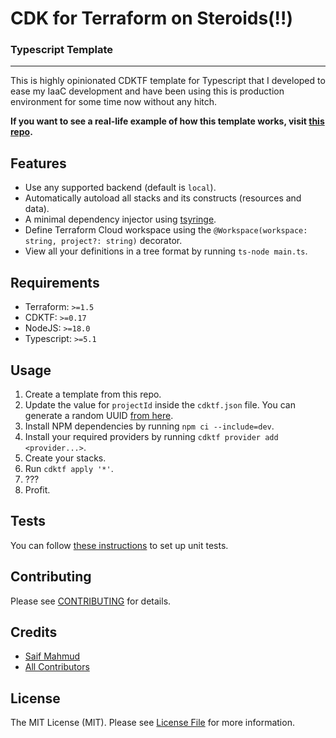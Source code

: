 # CDK for Terraform on Steroids(!!)
### Typescript Template

---

This is highly opinionated CDKTF template for Typescript that I developed to ease my IaaC development
and have been using this is production environment for some time now without any hitch.

**If you want to see a real-life example of how this template works,
visit [this repo](https://github.com/sikhlana/terraform).**


## Features

- Use any supported backend (default is `local`).
- Automatically autoload all stacks and its constructs (resources and data).
- A minimal dependency injector using [tsyringe](https://github.com/microsoft/tsyringe).
- Define Terraform Cloud workspace using the `@Workspace(workspace: string, project?: string)` decorator.
- View all your definitions in a tree format by running `ts-node main.ts`.

## Requirements
- Terraform: `>=1.5`
- CDKTF: `>=0.17`
- NodeJS: `>=18.0`
- Typescript: `>=5.1`


## Usage

1. Create a template from this repo.
2. Update the value for `projectId` inside the `cdktf.json` file.
   You can generate a random UUID [from here](https://www.uuidgenerator.net/version4).
3. Install NPM dependencies by running `npm ci --include=dev`.
4. Install your required providers by running `cdktf provider add <provider...>`.
5. Create your stacks.
6. Run `cdktf apply '*'`.
7. ???
8. Profit.


## Tests

You can follow [these instructions](https://developer.hashicorp.com/terraform/cdktf/test/unit-tests) to set up unit tests.


## Contributing

Please see [CONTRIBUTING](CONTRIBUTING.md) for details.

## Credits

- [Saif Mahmud](https://github.com/sikhlana)
- [All Contributors](../../contributors)

## License

The MIT License (MIT). Please see [License File](LICENSE) for more information.
